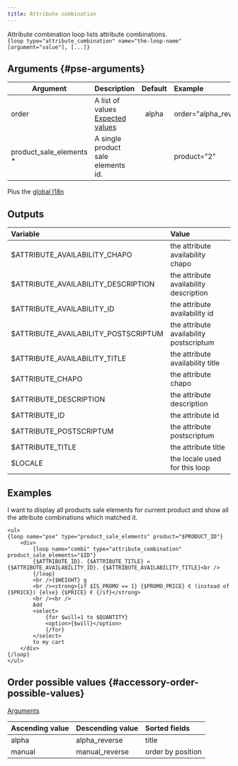 ```yaml
---
title: Attribute combination
---
```


Attribute combination loop lists attribute combinations.     
`{loop type="attribute_combination" name="the-loop-name" [argument="value"], [...]}`

## Arguments {#pse-arguments}

| Argument                 | Description                                                                | Default | Example               |
| ------------------------ |:---------------------------------------------------------------------------| :-----: | :---------------------|
| order                    | A list of values <br/> [Expected values](#accessory-order-possible-values) | alpha   | order="alpha_reverse" |
| product_sale_elements \* | A single product sale elements id.                                         |         |  product="2"          |

Plus the [global I18n](./global_arguments_I18n.md)

## Outputs

| Variable                                                  | Value                                   |
| :-------------------------------------------------------  | :-------------------------------------- |
| $ATTRIBUTE_AVAILABILITY_CHAPO	                            | the attribute availability chapo        |
| $ATTRIBUTE_AVAILABILITY_DESCRIPTION	                    | the attribute availability description  |
| $ATTRIBUTE_AVAILABILITY_ID	                            | the attribute availability id           |
| $ATTRIBUTE_AVAILABILITY_POSTSCRIPTUM	                    | the attribute availability postscriptum |
| $ATTRIBUTE_AVAILABILITY_TITLE	                            | the attribute availability title        |
| $ATTRIBUTE_CHAPO	                                        | the attribute chapo                     |
| $ATTRIBUTE_DESCRIPTION	                                | the attribute description               |
| $ATTRIBUTE_ID	                                            | the attribute id                        |
| $ATTRIBUTE_POSTSCRIPTUM	                                | the attribute postscriptum              |
| $ATTRIBUTE_TITLE	                                        | the attribute title                     |
| $LOCALE	                                                | the locale used for this loop           |


## Examples

I want to display all products sale elements for current product and show all the attribute combinations which matched it.
```smarty
<ul>
{loop name="pse" type="product_sale_elements" product="$PRODUCT_ID"}
    <div>
        {loop name="combi" type="attribute_combination" product_sale_elements="$ID"}
        {$ATTRIBUTE_ID}. {$ATTRIBUTE_TITLE} = {$ATTRIBUTE_AVAILABILITY_ID}. {$ATTRIBUTE_AVAILABILITY_TITLE}<br />
        {/loop}
        <br />{$WEIGHT} g
        <br /><strong>{if $IS_PROMO == 1} {$PROMO_PRICE} € (instead of {$PRICE}) {else} {$PRICE} € {/if}</strong>
        <br /><br />
        Add
        <select>
            {for $will=1 to $QUANTITY}
            <option>{$will}</option>
            {/for}
        </select>
        to my cart
    </div>
{/loop}
</ul>
```

## Order possible values {#accessory-order-possible-values}
[Arguments](#pse-arguments)

| Ascending value                  | Descending value  | Sorted fields     |
|----------------------------------|-------------------|:------------------|
| alpha                            | alpha_reverse     | title             |
| manual                           | manual_reverse    | order by position |
